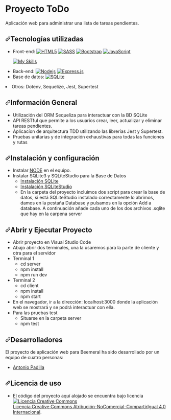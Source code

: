 # Proyecto ToDo
<p dir="auto">Aplicación web para administrar una lista de tareas pendientes.</p>

<h2 dir="auto"><a id="user-content-tecnologías-utilizadas" class="anchor" aria-hidden="true" href="#tecnologías-utilizadas"><svg class="octicon octicon-link" viewBox="0 0 16 16" version="1.1" width="16" height="16" aria-hidden="true"><path fill-rule="evenodd" d="M7.775 3.275a.75.75 0 001.06 1.06l1.25-1.25a2 2 0 112.83 2.83l-2.5 2.5a2 2 0 01-2.83 0 .75.75 0 00-1.06 1.06 3.5 3.5 0 004.95 0l2.5-2.5a3.5 3.5 0 00-4.95-4.95l-1.25 1.25zm-4.69 9.64a2 2 0 010-2.83l2.5-2.5a2 2 0 012.83 0 .75.75 0 001.06-1.06 3.5 3.5 0 00-4.95 0l-2.5 2.5a3.5 3.5 0 004.95 4.95l1.25-1.25a.75.75 0 00-1.06-1.06l-1.25 1.25a2 2 0 01-2.83 0z"></path></svg></a>Tecnologías utilizadas</h2>

<ul dir="auto">
<li>Front-end: <a target="_blank" rel="noopener noreferrer nofollow" href="https://camo.githubusercontent.com/0c3a16a22ae058cfe38a06dc9ea16404cf006409262f547c9ccfa3ec8b30f71e/68747470733a2f2f696d672e736869656c64732e696f2f62616467652f2d48544d4c352d4533344632363f7374796c653d666c61742d737175617265266c6f676f3d68746d6c35266c6f676f436f6c6f723d7768697465"><img src="https://camo.githubusercontent.com/0c3a16a22ae058cfe38a06dc9ea16404cf006409262f547c9ccfa3ec8b30f71e/68747470733a2f2f696d672e736869656c64732e696f2f62616467652f2d48544d4c352d4533344632363f7374796c653d666c61742d737175617265266c6f676f3d68746d6c35266c6f676f436f6c6f723d7768697465" alt="HTML5" data-canonical-src="https://img.shields.io/badge/-HTML5-E34F26?style=flat-square&amp;logo=html5&amp;logoColor=white" style="max-width: 100%;"></a>
<a target="_blank" rel="noopener noreferrer nofollow" href="https://camo.githubusercontent.com/aa2d67d682b7d59cb0955695b192fc1390c9da34e90aa0c63079c411d01a9c66/68747470733a2f2f696d672e736869656c64732e696f2f62616467652f534153532d686f7470696e6b2e7376673f7374796c653d666f722d7468652d6261646765266c6f676f3d53415353266c6f676f436f6c6f723d7768697465"><img src="https://camo.githubusercontent.com/aa2d67d682b7d59cb0955695b192fc1390c9da34e90aa0c63079c411d01a9c66/68747470733a2f2f696d672e736869656c64732e696f2f62616467652f534153532d686f7470696e6b2e7376673f7374796c653d666f722d7468652d6261646765266c6f676f3d53415353266c6f676f436f6c6f723d7768697465" alt="SASS" data-canonical-src="https://img.shields.io/badge/SASS-hotpink.svg?style=for-the-badge&amp;logo=SASS&amp;logoColor=white" style="max-width: 100%;"></a>
<a target="_blank" rel="noopener noreferrer nofollow" href="https://camo.githubusercontent.com/e56d586bf373ad33a4e8c7101246d54d5edc0fb52b87d309b899ce4818bd6086/68747470733a2f2f696d672e736869656c64732e696f2f62616467652f2d426f6f7473747261702d3536334437433f7374796c653d666c61742d737175617265266c6f676f3d626f6f747374726170"><img src="https://camo.githubusercontent.com/e56d586bf373ad33a4e8c7101246d54d5edc0fb52b87d309b899ce4818bd6086/68747470733a2f2f696d672e736869656c64732e696f2f62616467652f2d426f6f7473747261702d3536334437433f7374796c653d666c61742d737175617265266c6f676f3d626f6f747374726170" alt="Bootstrap" data-canonical-src="https://img.shields.io/badge/-Bootstrap-563D7C?style=flat-square&amp;logo=bootstrap" style="max-width: 100%;"></a>
<a target="_blank" rel="noopener noreferrer nofollow" href="https://camo.githubusercontent.com/cf1a0ef083a2372d7f66b4691d5d25bfd8c098f42871e8da90edb1f32ed187c4/68747470733a2f2f696d672e736869656c64732e696f2f62616467652f2d4a6176615363726970742d626c61636b3f7374796c653d666c61742d737175617265266c6f676f3d6a617661736372697074"><img src="https://camo.githubusercontent.com/cf1a0ef083a2372d7f66b4691d5d25bfd8c098f42871e8da90edb1f32ed187c4/68747470733a2f2f696d672e736869656c64732e696f2f62616467652f2d4a6176615363726970742d626c61636b3f7374796c653d666c61742d737175617265266c6f676f3d6a617661736372697074" alt="JavaScript" data-canonical-src="https://img.shields.io/badge/-JavaScript-black?style=flat-square&amp;logo=javascript" style="max-width: 100%;"></a> 

[![My Skills](https://skills.thijs.gg/icons?i=react&theme=light)](https://skills.thijs.gg)

</li>

<li>Back-end: <a target="_blank" rel="noopener noreferrer nofollow" href="https://camo.githubusercontent.com/cec92673ea713fa89ba2ae2033daf5851f6f39393ff5b93231aa707d424638d9/68747470733a2f2f696d672e736869656c64732e696f2f62616467652f2d4e6f64656a732d626c61636b3f7374796c653d666c61742d737175617265266c6f676f3d4e6f64652e6a73"><img src="https://camo.githubusercontent.com/cec92673ea713fa89ba2ae2033daf5851f6f39393ff5b93231aa707d424638d9/68747470733a2f2f696d672e736869656c64732e696f2f62616467652f2d4e6f64656a732d626c61636b3f7374796c653d666c61742d737175617265266c6f676f3d4e6f64652e6a73" alt="Nodejs" data-canonical-src="https://img.shields.io/badge/-Nodejs-black?style=flat-square&amp;logo=Node.js" style="max-width: 100%;"></a>
<a target="_blank" rel="noopener noreferrer nofollow" href="https://camo.githubusercontent.com/8286a45a106e1a3c07489f83a38159981d888518a740b59c807ffc1b7b1e2f7b/68747470733a2f2f696d672e736869656c64732e696f2f62616467652f657870726573732e6a732d2532333430346435392e7376673f7374796c653d666f722d7468652d6261646765266c6f676f3d65787072657373266c6f676f436f6c6f723d253233363144414642"><img src="https://camo.githubusercontent.com/8286a45a106e1a3c07489f83a38159981d888518a740b59c807ffc1b7b1e2f7b/68747470733a2f2f696d672e736869656c64732e696f2f62616467652f657870726573732e6a732d2532333430346435392e7376673f7374796c653d666f722d7468652d6261646765266c6f676f3d65787072657373266c6f676f436f6c6f723d253233363144414642" alt="Express.js" data-canonical-src="https://img.shields.io/badge/express.js-%23404d59.svg?style=for-the-badge&amp;logo=express&amp;logoColor=%2361DAFB" style="max-width: 100%;"></a>

</li>

<li>Base de datos: <a target="_blank" rel="noopener noreferrer nofollow" href="https://cdn.iconscout.com/icon/free/png-256/sqlite-282687.png"><img src="https://cdn.iconscout.com/icon/free/png-256/sqlite-282687.png" alt="SQLite" data-canonical-src="https://img.shields.io/badge/-SQLite-black?style=flat-square&amp;logo=sqlite" style="max-width: 100%;"></a></li>
</ul>

<li>Otros: Dotenv, Sequelize, Jest, Supertest</li>
</ul>

<h2 dir="auto"><a id="user-content-general" class="anchor" aria-hidden="true" href="#características"><svg class="octicon octicon-link" viewBox="0 0 16 16" version="1.1" width="16" height="16" aria-hidden="true"><path fill-rule="evenodd" d="M7.775 3.275a.75.75 0 001.06 1.06l1.25-1.25a2 2 0 112.83 2.83l-2.5 2.5a2 2 0 01-2.83 0 .75.75 0 00-1.06 1.06 3.5 3.5 0 004.95 0l2.5-2.5a3.5 3.5 0 00-4.95-4.95l-1.25 1.25zm-4.69 9.64a2 2 0 010-2.83l2.5-2.5a2 2 0 012.83 0 .75.75 0 001.06-1.06 3.5 3.5 0 00-4.95 0l-2.5 2.5a3.5 3.5 0 004.95 4.95l1.25-1.25a.75.75 0 00-1.06-1.06l-1.25 1.25a2 2 0 01-2.83 0z"></path></svg></a>Información General</h2>

<ul dir="auto">
<li>Utilización del ORM Sequeliza para interactuar con la BD SQLite</li>
<li>API RESTful que permite a los usuarios crear, leer, actualizar y eliminar tareas pendientes.</li>
<li>Aplicacíon de arquitectura TDD utilizando las librerías Jest y Supertest.</li>   
<li>Pruebas unitarias y de integración exhaustivas para todas las funciones y rutas</li>  
</ul>

<h2 dir="auto"><a id="user-content-instalación-y-configuración" class="anchor" aria-hidden="true" href="#instalación-y-configuración"><svg class="octicon octicon-link" viewBox="0 0 16 16" version="1.1" width="16" height="16" aria-hidden="true"><path fill-rule="evenodd" d="M7.775 3.275a.75.75 0 001.06 1.06l1.25-1.25a2 2 0 112.83 2.83l-2.5 2.5a2 2 0 01-2.83 0 .75.75 0 00-1.06 1.06 3.5 3.5 0 004.95 0l2.5-2.5a3.5 3.5 0 00-4.95-4.95l-1.25 1.25zm-4.69 9.64a2 2 0 010-2.83l2.5-2.5a2 2 0 012.83 0 .75.75 0 001.06-1.06 3.5 3.5 0 00-4.95 0l-2.5 2.5a3.5 3.5 0 004.95 4.95l1.25-1.25a.75.75 0 00-1.06-1.06l-1.25 1.25a2 2 0 01-2.83 0z"></path></svg></a>Instalación y configuración</h2>

<ul dir="auto">
<li>Instalar <a href="https://nodejs.org/en/">NODE</a> en el equipo.</li>
<li>Instalar SQLite3 y SQLiteStudio para la Base de Datos
   <ul>
    <li><a href="https://www.sqlite.org/download.html">Instalación SQLite</a></li>
    <li><a href="https://github.com/pawelsalawa/sqlitestudio/releases">Instalación SQLiteStudio</a></li>
    <li>En la carpeta del proyecto incluimos dos script para crear la base de datos, si está SQLiteStudio instalado correctamente lo abrimos, damos en la pestaña Database y pulsamos en la opción Add a database. A continuación añade cada uno de los dos archivos .sqlite que hay en la carpena server
</li>
  </ul>
 </li>
</ul>


<h2 dir="auto"><a id="user-content-execute" class="anchor" aria-hidden="true" href="#características"><svg class="octicon octicon-link" viewBox="0 0 16 16" version="1.1" width="16" height="16" aria-hidden="true"><path fill-rule="evenodd" d="M7.775 3.275a.75.75 0 001.06 1.06l1.25-1.25a2 2 0 112.83 2.83l-2.5 2.5a2 2 0 01-2.83 0 .75.75 0 00-1.06 1.06 3.5 3.5 0 004.95 0l2.5-2.5a3.5 3.5 0 00-4.95-4.95l-1.25 1.25zm-4.69 9.64a2 2 0 010-2.83l2.5-2.5a2 2 0 012.83 0 .75.75 0 001.06-1.06 3.5 3.5 0 00-4.95 0l-2.5 2.5a3.5 3.5 0 004.95 4.95l1.25-1.25a.75.75 0 00-1.06-1.06l-1.25 1.25a2 2 0 01-2.83 0z"></path></svg></a>Abrir y Ejecutar Proyecto</h2>

<ul dir="auto">
  <li>Abrir proyecto en Visual Studio Code</li>
<li>Abajo abrir dos terminales, una la usaremos para la parte de cliente y otra para el servidor</li>
<li>Terminal 1
   <ul>
    <li>cd server</li>
    <li>npm install</li>
    <li>npm run dev</li>
  </ul>
 </li>
 <li>Terminal 2
   <ul>
    <li>cd client</li>
    <li>npm install</li>
    <li>npm start</li>
  </ul>
 </li>
 <li>En el navegador, ir a la dirección: localhost:3000  donde la aplicación web se mostrará y se podrá interactuar con ella.</li>
 <li>Para las pruebas test
   <ul>
    <li>Situarse en la carpeta server</li>
    <li>npm test</li>
  </ul>
</ul>

<h2 dir="auto"><a id="user-content-contacto" class="anchor" aria-hidden="true" href="#contacto"><svg class="octicon octicon-link" viewBox="0 0 16 16" version="1.1" width="16" height="16" aria-hidden="true"><path fill-rule="evenodd" d="M7.775 3.275a.75.75 0 001.06 1.06l1.25-1.25a2 2 0 112.83 2.83l-2.5 2.5a2 2 0 01-2.83 0 .75.75 0 00-1.06 1.06 3.5 3.5 0 004.95 0l2.5-2.5a3.5 3.5 0 00-4.95-4.95l-1.25 1.25zm-4.69 9.64a2 2 0 010-2.83l2.5-2.5a2 2 0 012.83 0 .75.75 0 001.06-1.06 3.5 3.5 0 00-4.95 0l-2.5 2.5a3.5 3.5 0 004.95 4.95l1.25-1.25a.75.75 0 00-1.06-1.06l-1.25 1.25a2 2 0 01-2.83 0z"></path></svg></a>Desarrolladores</h2>
<p dir="auto">El proyecto de aplicación web para Beemeral ha sido desarrollado por un equipo de cuatro personas:</p>
<ul dir="auto">
<li><a href="https://www.linkedin.com/in/antonio-padilla-carrillo" rel="nofollow">Antonio Padilla</a></li>
</ul>

<h2 dir="auto"><a id="user-content-licencia" class="anchor" aria-hidden="true" href="#licencia"><svg class="octicon octicon-link" viewBox="0 0 16 16" version="1.1" width="16" height="16" aria-hidden="true"><path fill-rule="evenodd" d="M7.775 3.275a.75.75 0 001.06 1.06l1.25-1.25a2 2 0 112.83 2.83l-2.5 2.5a2 2 0 01-2.83 0 .75.75 0 00-1.06 1.06 3.5 3.5 0 004.95 0l2.5-2.5a3.5 3.5 0 00-4.95-4.95l-1.25 1.25zm-4.69 9.64a2 2 0 010-2.83l2.5-2.5a2 2 0 012.83 0 .75.75 0 001.06-1.06 3.5 3.5 0 00-4.95 0l-2.5 2.5a3.5 3.5 0 004.95 4.95l1.25-1.25a.75.75 0 00-1.06-1.06l-1.25 1.25a2 2 0 01-2.83 0z"></path></svg></a>Licencia de uso</h2>


<ul dir="auto">
<li>El código del proyecto aquí alojado se encuentra bajo licencia <a href="http://creativecommons.org/licenses/by-nc-sa/4.0/" rel="nofollow"><img alt="Licencia Creative Commons" src="https://camo.githubusercontent.com/f05d4039b67688cfdf339d2a445ad686a60551f9891734c418f7096184de5fac/68747470733a2f2f692e6372656174697665636f6d6d6f6e732e6f72672f6c2f62792d6e632d73612f342e302f38387833312e706e67" data-canonical-src="https://i.creativecommons.org/l/by-nc-sa/4.0/88x31.png" style="max-width: 100%;"></a><br> <a href="http://creativecommons.org/licenses/by-nc-sa/4.0/" rel="nofollow">Licencia Creative Commons Atribución-NoComercial-CompartirIgual 4.0 Internacional</a>.</li>